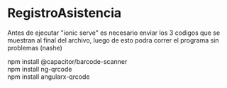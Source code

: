 ﻿# RegistroAsistencia
Antes de ejecutar "ionic serve" es necesario enviar los 3 codigos que se muestran al final del archivo, luego de esto podra correr el programa sin problemas (nashe)

npm install @capacitor/barcode-scanner
<br />
npm install ng-qrcode
<br />
npm install angularx-qrcode
